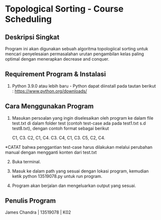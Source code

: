 # Topological Sorting - Course Scheduling

## Deskripsi Singkat

Program ini akan digunakan sebuah algoritma topologiical sorting untuk mencari penyelesaian permasalahan urutan pengambilan kelas paling optimal dengan menerapkan decrease and conquer.

## Requirement Program & Instalasi

1. Python 3.9.0 atau lebih baru
\- Python dapat diinstall pada tautan berikut : https://www.python.org/downloads/

## Cara Menggunakan Program

1. Masukan persoalan yang ingin diselesaikan oleh program ke dalam file test.txt di dalam folder test (contoh test-case ada pada test1.txt s.d test8.txt), dengan contoh format sebagai berikut

    C1, C3.
    C2, C1, C4.
    C3.
    C4, C1, C3.
    C5, C2, C4.

*CATAT bahwa penggantian test-case harus dilakukan melalui perubahan manual dengan mengganti konten dari test.txt

2. Buka terminal.

3. Masuk ke dalam path yang sesuai dengan lokasi program, kemudian ketik python 13519078.py untuk run program.

4. Program akan berjalan dan mengeluarkan output yang sesuai.

## Penulis Program

James Chandra | 13519078 | K02